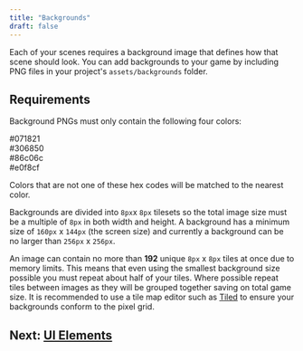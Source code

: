 ```yaml
---
title: "Backgrounds"
draft: false
---
```


Each of your scenes requires a background image that defines how that scene should look. You can add backgrounds to your game by including PNG files in your project's `assets/backgrounds` folder.

## Requirements

Background PNGs must only contain the following four colors:

<div><div class="Swatch" style="background:#071821;"></div><div class="SwatchLabel">#071821</div></div>
<div><div class="Swatch" style="background:#306850;"></div><div class="SwatchLabel">#306850</div></div>
<div><div class="Swatch" style="background:#86c06c;"></div><div class="SwatchLabel">#86c06c</div></div>
<div><div class="Swatch" style="background:#e0f8cf;"></div><div class="SwatchLabel">#e0f8cf</div></div>

Colors that are not one of these hex codes will be matched to the nearest color.

Backgrounds are divided into `8px`x `8px` tilesets so the total image size must be a multiple of `8px` in both width and height. A background has a minimum size of `160px` x `144px` (the screen size) and currently a background can be no larger than `256px` x `256px`.

An image can contain no more than **192** unique `8px` x `8px` tiles at once due to memory limits. This means that even using the smallest background size possible you must repeat about half of your tiles. Where possible repeat tiles between images as they will be grouped together saving on total game size. It is recommended to use a tile map editor such as [Tiled](https://www.mapeditor.org/) to ensure your backgrounds conform to the pixel grid.

## Next: [UI Elements](/docs/ui-elements)
